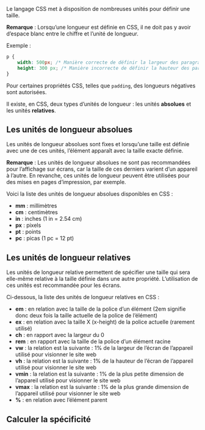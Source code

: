 Le langage CSS met à disposition de nombreuses unités pour définir une taille. 

__Remarque__ : Lorsqu’une longueur est définie en CSS, il ne doit pas y avoir d’espace blanc entre le chiffre et l’unité de longueur. 

Exemple :

```css
p {
	width: 500px; /* Manière correcte de définir la largeur des paragraphes */
	height: 300 px; /* Manière incorrecte de définir la hauteur des paragraphes, car il y a espace entre le 300 et le px */
}
```

Pour certaines propriétés CSS, telles que ```padding```, des longueurs négatives sont autorisées.

Il existe, en CSS, deux types d’unités de longueur : les unités **absolues** et les unités **relatives**.

## Les unités de longueur absolues

Les unités de longueur absolues sont fixes et lorsqu’une taille est définie avec une de ces unités, l’élément apparaît avec la taille exacte définie. 

__Remarque__ : Les unités de longueur absolues ne sont pas recommandées pour l’affichage sur écrans, car la taille de ces derniers varient d’un appareil à l’autre. En revanche, ces unités de longueur peuvent être utilisées pour des mises en pages d’impression, par exemple. 

Voici la liste des unités de longueur absolues disponibles en CSS :

- **mm** : millimètres
- **cm** : centimètres
- **in** : inches (1 in = 2.54 cm)
- **px** : pixels
- **pt** : points
- **pc** : picas (1 pc = 12 pt)

## Les unités de longueur relatives

Les unités de longueur relative permettent de spécifier une taille qui sera elle-même relative à la taille définie dans une autre propriété. L’utilisation de ces unités est recommandée pour les écrans. 

Ci-dessous, la liste des unités de longueur relatives en CSS :

- **em** : en relation avec la taille de la police d’un élément (2em signifie donc deux fois la taille actuelle de la police de l’élément)
- **ex** : en relation avec la taille X (x-height) de la police actuelle (rarement utilisé)
- **ch** : en rapport avec la largeur du 0
- **rem** : en rapport avec la taille de la police d’un élément racine
- **vw** : la relation est la suivante : 1% de la largeur de l’écran de l’appareil utilisé pour visionner le site web
- **vh** : la relation est la suivante : 1% de la hauteur de l’écran de l’appareil utilisé pour visionner le site web
- **vmin** : la relation est la suivante : 1% de la plus petite dimension de l’appareil utilisé pour visionner le site web
- **vmax** : la relation est la suivante : 1% de la plus grande dimension de l’appareil utilisé pour visionner le site web
- **%** : en relation avec l’élément parent

## Calculer la spécificité
